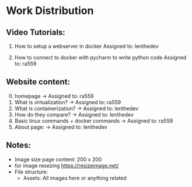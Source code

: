 # Work Distribution
## Video Tutorials:
1. How to setup a webserver in docker Assigned to: lenthedev

2. How to connect to docker with pycharm to write python code Assigned to: ra559
    
## Website content:
0. homepage -> Assigned to: ra559
1. What is virtualization? -> Assigned to: ra559
2. What is containerization?  -> Assigned to: lenthedev
3. How do they compare?  -> Assigned to: lenthedev
4. Basic linux commands + docker commands -> Assigned to: ra559
5. About page: -> Assigned to: lenthedev

## Notes:
* Image size page content: 200 x 200
* for image resezing https://resizeimage.net/
* File structure:
    * Assets: All images here or anything related
 

